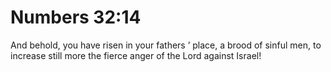 # Numbers 32:14

And behold, you have risen in your fathers ’ place, a brood of sinful men, to increase still more the fierce anger of the Lord against Israel!
